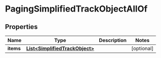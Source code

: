 

# PagingSimplifiedTrackObjectAllOf


## Properties

| Name | Type | Description | Notes |
|------------ | ------------- | ------------- | -------------|
|**items** | [**List&lt;SimplifiedTrackObject&gt;**](SimplifiedTrackObject.md) |  |  [optional] |



